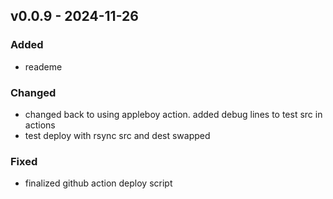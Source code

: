 ## v0.0.9 - 2024-11-26
### Added
* reademe
### Changed
* changed back to using appleboy action. added debug lines to test src in actions
* test deploy with rsync src and dest swapped
### Fixed
* finalized github action deploy script
